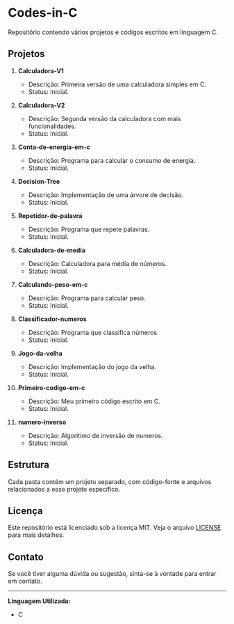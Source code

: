 # Codes-in-C

Repositório contendo vários projetos e códigos escritos em linguagem C.

## Projetos

1. **Calculadora-V1**
   - Descrição: Primeira versão de uma calculadora simples em C.
   - Status: Inicial.

2. **Calculadora-V2**
   - Descrição: Segunda versão da calculadora com mais funcionalidades.
   - Status: Inicial.

3. **Conta-de-energia-em-c**
   - Descrição: Programa para calcular o consumo de energia.
   - Status: Inicial.

4. **Decision-Tree**
   - Descrição: Implementação de uma árvore de decisão.
   - Status: Inicial.

5. **Repetidor-de-palavra**
   - Descrição: Programa que repete palavras.
   - Status: Inicial.

6. **Calculadora-de-media**
   - Descrição: Calculadora para média de números.
   - Status: Inicial.

7. **Calculando-peso-em-c**
   - Descrição: Programa para calcular peso.
   - Status: Inicial.

8. **Classificador-numeros**
   - Descrição: Programa que classifica números.
   - Status: Inicial.

9. **Jogo-da-velha**
   - Descrição: Implementação do jogo da velha.
   - Status: Inicial.

10. **Primeiro-codigo-em-c**
    - Descrição: Meu primeiro código escrito em C.
    - Status: Inicial.

11. **numero-inverso**
    - Descrição: Algoritimo de inversão de numeros.
    - Status: Inicial.

## Estrutura

Cada pasta contém um projeto separado, com código-fonte e arquivos relacionados a esse projeto específico.

## Licença

Este repositório está licenciado sob a licença MIT. Veja o arquivo [LICENSE](./LICENSE) para mais detalhes.

## Contato

Se você tiver alguma dúvida ou sugestão, sinta-se à vontade para entrar em contato.

---

**Linguagem Utilizada:**
- C
